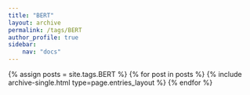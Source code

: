 ```yaml
---
title: "BERT"
layout: archive
permalink: /tags/BERT
author_profile: true
sidebar:
    nav: "docs"
---
```



{% assign posts = site.tags.BERT %}
{% for post in posts %} {% include archive-single.html type=page.entries_layout %} {% endfor %}